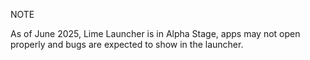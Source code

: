 NOTE


As of June 2025, Lime Launcher is in Alpha Stage, apps may not open properly and bugs are expected to show in the launcher.
